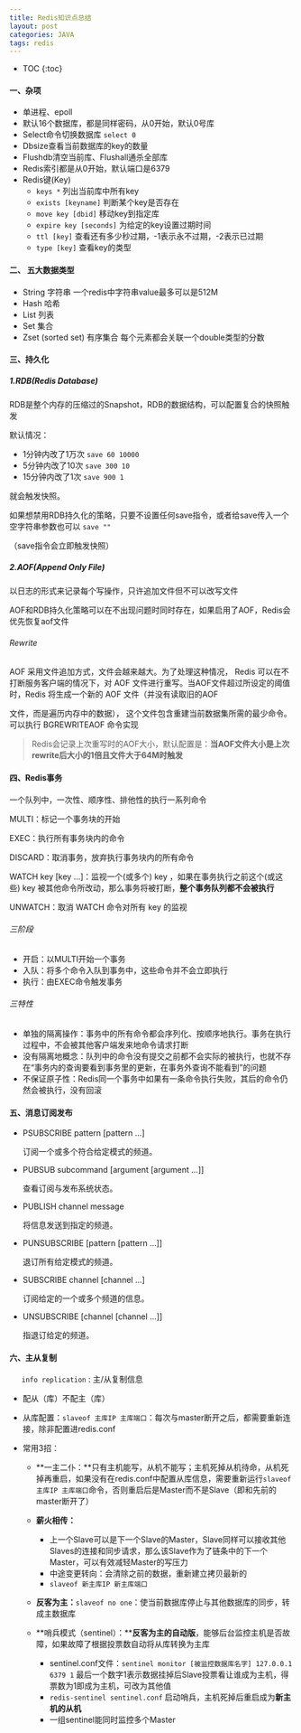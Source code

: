 ```yaml
---
title: Redis知识点总结
layout: post
categories: JAVA
tags: redis
---
```

* TOC
{:toc}
#### 一、杂项
- 单进程、epoll
- 默认16个数据库，都是同样密码，从0开始，默认0号库
- Select命令切换数据库 `select 0`
- Dbsize查看当前数据库的key的数量
- Flushdb清空当前库、Flushall通杀全部库
- Redis索引都是从0开始，默认端口是6379
- Redis键(Key)
  - `keys *` 列出当前库中所有key
  - `exists [keyname]` 判断某个key是否存在
  - `move key [dbid]` 移动key到指定库
  - `expire key [seconds]` 为给定的key设置过期时间
  - `ttl [key]` 查看还有多少秒过期，-1表示永不过期，-2表示已过期
  - `type [key]` 查看key的类型

#### 二、 五大数据类型

* String 字符串    一个redis中字符串value最多可以是512M
* Hash 哈希
* List 列表
* Set 集合
* Zset (sorted set) 有序集合    每个元素都会关联一个double类型的分数

#### 三、持久化

##### 1.RDB(Redis Database)

RDB是整个内存的压缩过的Snapshot，RDB的数据结构，可以配置复合的快照触发

默认情况：

- 1分钟内改了1万次 	`save 60 10000`
- 5分钟内改了10次       `save 300 10`
- 15分钟内改了1次       `save 900 1`

就会触发快照。

如果想禁用RDB持久化的策略，只要不设置任何save指令，或者给save传入一个空字符串参数也可以 `save ""`

（save指令会立即触发快照）

##### 2.AOF(Append Only File)

以日志的形式来记录每个写操作，只许追加文件但不可以改写文件

AOF和RDB持久化策略可以在不出现问题时同时存在，如果启用了AOF，Redis会优先恢复aof文件

###### Rewrite

AOF 采用文件追加方式，文件会越来越大。为了处理这种情况， Redis 可以在不打断服务客户端的情况下，对 AOF 文件进行重写。当AOF文件超过所设定的阈值时，Redis 将生成一个新的 AOF 文件（并没有读取旧的AOF

文件，而是遍历内存中的数据）， 这个文件包含重建当前数据集所需的最少命令。可以执行 BGREWRITEAOF 命令实现

> Redis会记录上次重写时的AOF大小，默认配置是：**当AOF文件大小是上次rewrite后大小的1倍且文件大于64M时触发**

#### 四、Redis事务

一个队列中，一次性、顺序性、排他性的执行一系列命令

MULTI：标记一个事务块的开始

EXEC：执行所有事务块内的命令

DISCARD：取消事务，放弃执行事务块内的所有命令

WATCH key  [key ...]：监视一个(或多个) key ，如果在事务执行之前这个(或这些) key 被其他命令所改动，那么事务将被打断，**整个事务队列都不会被执行**

UNWATCH：取消 WATCH 命令对所有 key 的监视

###### 三阶段

- 开启：以MULTI开始一个事务
- 入队：将多个命令入队到事务中，这些命令并不会立即执行
- 执行：由EXEC命令触发事务

###### 三特性

- 单独的隔离操作：事务中的所有命令都会序列化、按顺序地执行。事务在执行过程中，不会被其他客户端发来地命令请求打断
- 没有隔离地概念：队列中的命令没有提交之前都不会实际的被执行，也就不存在“事务内的查询要看到事务里的更新，在事务外查询不能看到”的问题
- 不保证原子性：Redis同一个事务中如果有一条命令执行失败，其后的命令仍然会被执行，没有回滚

#### 五、消息订阅发布

- PSUBSCRIBE pattern [pattern ...]

  订阅一个或多个符合给定模式的频道。

- PUBSUB subcommand [argument [argument ...]]

  查看订阅与发布系统状态。

- PUBLISH channel message

  将信息发送到指定的频道。

- PUNSUBSCRIBE [pattern [pattern ...]]

  退订所有给定模式的频道。

- SUBSCRIBE channel [channel ...]

  订阅给定的一个或多个频道的信息。

- UNSUBSCRIBE [channel [channel ...]]

  指退订给定的频道。

#### 六、主从复制

` 	info replication` : 主/从复制信息

- 配从（库）不配主（库）

- 从库配置：`slaveof 主库IP 主库端口`：每次与master断开之后，都需要重新连接，除非配置进redis.conf

- 常用3招：

  - **一主二仆：**只有主机能写，从机不能写；主机死掉从机待命，从机死掉再重启，如果没有在redis.conf中配置从库信息，需要重新运行`slaveof 主库IP 主库端口`命令，否则重启后是Master而不是Slave（即和先前的master断开了）

  - **薪火相传：**

    - 上一个Slave可以是下一个Slave的Master，Slave同样可以接收其他Slaves的连接和同步请求，那么该Slave作为了链条中的下一个Master，可以有效减轻Master的写压力
    - 中途变更转向：会清除之前的数据，重新建立拷贝最新的
    - `slaveof 新主库IP 新主库端口`

  - **反客为主：**`slaveof no one`：使当前数据库停止与其他数据库的同步，转成主数据库

  - **哨兵模式（sentinel）：****反客为主的自动版**，能够后台监控主机是否故障，如果故障了根据投票数自动将从库转换为主库

    - sentinel.conf文件：`sentinel monitor [被监控数据库名字] 127.0.0.1 6379 1` 最后一个数字1表示数据挂掉后Slave投票看让谁成为主机，得票数为1即成为主机，可改为其他值
    - `redis-sentinel sentinel.conf` 启动哨兵，主机死掉后重启成为**新主机的从机**
    - 一组sentinel能同时监控多个Master